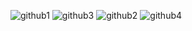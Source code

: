 ![github1](https://github.com/user-attachments/assets/1c7b9918-73c2-4b8a-9e64-d609152504f2)
![github3](https://github.com/user-attachments/assets/cfd3f56f-3fcf-4c24-9b80-fbdc923e4a5b)
![github2](https://github.com/user-attachments/assets/06392611-05c1-4164-a281-15116402316e)
![github4](https://github.com/user-attachments/assets/273dd39f-8be7-4ed6-9a7b-c390ab294e3d)
